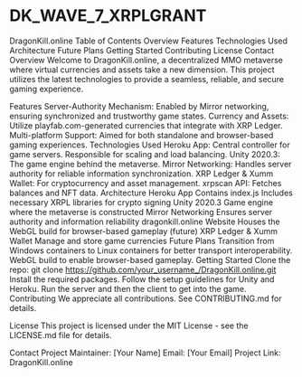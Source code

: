 # DK_WAVE_7_XRPLGRANT
DragonKill.online
Table of Contents
Overview
Features
Technologies Used
Architecture
Future Plans
Getting Started
Contributing
License
Contact
Overview
Welcome to DragonKill.online, a decentralized MMO metaverse where virtual currencies and assets take a new dimension. This project utilizes the latest technologies to provide a seamless, reliable, and secure gaming experience.

Features
Server-Authority Mechanism: Enabled by Mirror networking, ensuring synchronized and trustworthy game states.
Currency and Assets: Utilize playfab.com-generated currencies that integrate with XRP Ledger.
Multi-platform Support: Aimed for both standalone and browser-based gaming experiences.
Technologies Used
Heroku App: Central controller for game servers. Responsible for scaling and load balancing.
Unity 2020.3: The game engine behind the metaverse.
Mirror Networking: Handles server authority for reliable information synchronization.
XRP Ledger & Xumm Wallet: For cryptocurrency and asset management.
xrpscan API: Fetches balances and NFT data.
Architecture
Heroku App
Contains index.js
Includes necessary XRPL libraries for crypto signing
Unity 2020.3
Game engine where the metaverse is constructed
Mirror Networking
Ensures server authority and information reliability
dragonkill.online Website
Houses the WebGL build for browser-based gameplay (future)
XRP Ledger & Xumm Wallet
Manage and store game currencies
Future Plans
Transition from Windows containers to Linux containers for better transport interoperability.
WebGL build to enable browser-based gameplay.
Getting Started
Clone the repo: git clone https://github.com/your_username_/DragonKill.online.git
Install the required packages.
Follow the setup guidelines for Unity and Heroku.
Run the server and then the client to get into the game.
Contributing
We appreciate all contributions. See CONTRIBUTING.md for details.

License
This project is licensed under the MIT License - see the LICENSE.md file for details.

Contact
Project Maintainer: [Your Name]
Email: [Your Email]
Project Link: DragonKill.online
